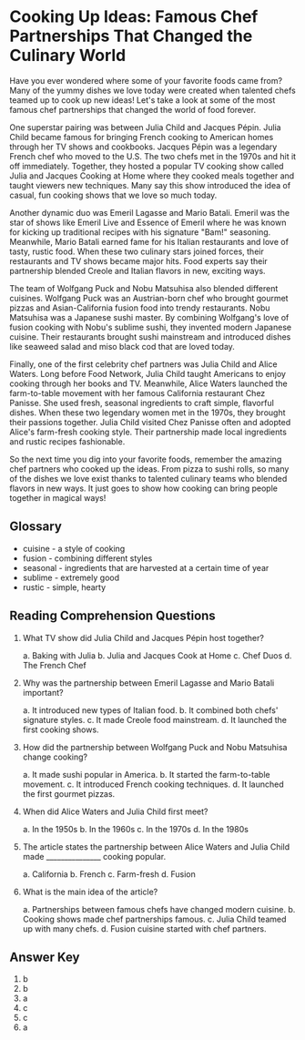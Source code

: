 # Cooking Up Ideas: Famous Chef Partnerships That Changed the Culinary World

Have you ever wondered where some of your favorite foods came from? Many of the yummy dishes we love today were created when talented chefs teamed up to cook up new ideas! Let's take a look at some of the most famous chef partnerships that changed the world of food forever.

One superstar pairing was between Julia Child and Jacques Pépin. Julia Child became famous for bringing French cooking to American homes through her TV shows and cookbooks. Jacques Pépin was a legendary French chef who moved to the U.S. The two chefs met in the 1970s and hit it off immediately. Together, they hosted a popular TV cooking show called Julia and Jacques Cooking at Home where they cooked meals together and taught viewers new techniques. Many say this show introduced the idea of casual, fun cooking shows that we love so much today.

Another dynamic duo was Emeril Lagasse and Mario Batali. Emeril was the star of shows like Emeril Live and Essence of Emeril where he was known for kicking up traditional recipes with his signature "Bam!" seasoning. Meanwhile, Mario Batali earned fame for his Italian restaurants and love of tasty, rustic food. When these two culinary stars joined forces, their restaurants and TV shows became major hits. Food experts say their partnership blended Creole and Italian flavors in new, exciting ways.

The team of Wolfgang Puck and Nobu Matsuhisa also blended different cuisines. Wolfgang Puck was an Austrian-born chef who brought gourmet pizzas and Asian-California fusion food into trendy restaurants. Nobu Matsuhisa was a Japanese sushi master. By combining Wolfgang's love of fusion cooking with Nobu's sublime sushi, they invented modern Japanese cuisine. Their restaurants brought sushi mainstream and introduced dishes like seaweed salad and miso black cod that are loved today.

Finally, one of the first celebrity chef partners was Julia Child and Alice Waters. Long before Food Network, Julia Child taught Americans to enjoy cooking through her books and TV. Meanwhile, Alice Waters launched the farm-to-table movement with her famous California restaurant Chez Panisse. She used fresh, seasonal ingredients to craft simple, flavorful dishes. When these two legendary women met in the 1970s, they brought their passions together. Julia Child visited Chez Panisse often and adopted Alice's farm-fresh cooking style. Their partnership made local ingredients and rustic recipes fashionable.

So the next time you dig into your favorite foods, remember the amazing chef partners who cooked up the ideas. From pizza to sushi rolls, so many of the dishes we love exist thanks to talented culinary teams who blended flavors in new ways. It just goes to show how cooking can bring people together in magical ways!

## Glossary

- cuisine - a style of cooking
- fusion - combining different styles
- seasonal - ingredients that are harvested at a certain time of year
- sublime - extremely good
- rustic - simple, hearty

## Reading Comprehension Questions

1. What TV show did Julia Child and Jacques Pépin host together?

   a. Baking with Julia
   b. Julia and Jacques Cook at Home
   c. Chef Duos
   d. The French Chef

2. Why was the partnership between Emeril Lagasse and Mario Batali important?

   a. It introduced new types of Italian food.
   b. It combined both chefs' signature styles.
   c. It made Creole food mainstream.
   d. It launched the first cooking shows.

3. How did the partnership between Wolfgang Puck and Nobu Matsuhisa change cooking?

   a. It made sushi popular in America.
   b. It started the farm-to-table movement.
   c. It introduced French cooking techniques.
   d. It launched the first gourmet pizzas.

4. When did Alice Waters and Julia Child first meet?

   a. In the 1950s
   b. In the 1960s
   c. In the 1970s
   d. In the 1980s

5. The article states the partnership between Alice Waters and Julia Child made _______________ cooking popular.

   a. California
   b. French
   c. Farm-fresh
   d. Fusion

6. What is the main idea of the article?

   a. Partnerships between famous chefs have changed modern cuisine.
   b. Cooking shows made chef partnerships famous.
   c. Julia Child teamed up with many chefs.
   d. Fusion cuisine started with chef partners.

## Answer Key

1. b
2. b
3. a
4. c
5. c
6. a
